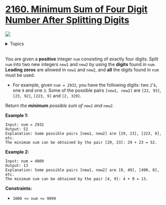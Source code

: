 # [2160. Minimum Sum of Four Digit Number After Splitting Digits](https://leetcode.cn/problems/minimum-sum-of-four-digit-number-after-splitting-digits/description/)

![](https://img.shields.io/badge/Difficulty-Easy-green.svg)

<details>
<summary>Topics</summary>

* [`Math`](https://leetcode.com/tag/math/)
* [`Greedy`](https://leetcode.com/tag/greedy/)
* [`Sorting`](https://leetcode.com/tag/sorting/)

</details>
<br />

You are given a **positive** integer `num` consisting of exactly four digits. Split `num` into two new integers `new1` and `new2` by using the **digits** found in `num`. **Leading zeros** are allowed in `new1` and `new2`, and **all** the digits found in `num` must be used.

+ For example, given `num = 2932`, you have the following digits: two `2`'s, one `9` and one `3`. Some of the possible pairs `[new1, new2]` are `[22, 93]`, `[23, 92]`, `[223, 9]` and `[2, 329]`.

Return *the **minimum** possible sum of `new1` and `new2`*.

**Example 1:**

    Input: num = 2932
    Output: 52
    Explanation: Some possible pairs [new1, new2] are [29, 23], [223, 9], etc.
    The minimum sum can be obtained by the pair [29, 23]: 29 + 23 = 52.

**Example 2:**

    Input: num = 4009
    Output: 13
    Explanation: Some possible pairs [new1, new2] are [0, 49], [490, 0], etc. 
    The minimum sum can be obtained by the pair [4, 9]: 4 + 9 = 13.
 

**Constraints:**

+ `1000 <= num <= 9999`
